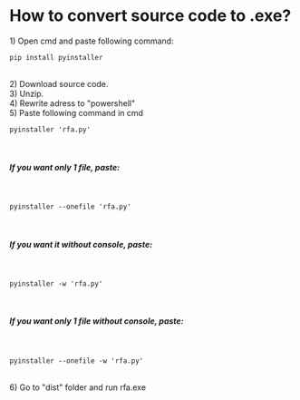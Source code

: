 
# How to convert source code to .exe? 

<a>1) Open cmd and paste following command:</a>

  ```
  pip install pyinstaller
  ```

<br>
<a>2) Download source code.</a>
<br>
<a>3) Unzip.</a>
<br>
<a>4) Rewrite adress to "powershell"</a>
<br>
<a>5) Paste following command in cmd</a>
<br>

```
pyinstaller 'rfa.py'
```

<br>
<h5> If you want only 1 file, paste: </h5>
<br>

```
pyinstaller --onefile 'rfa.py'
```

<br>
<h5> If you want it without console, paste:</h5>
<br>

```
pyinstaller -w 'rfa.py'
```

<br>
<h5> If you want only 1 file without console, paste:</h5>
<br>

```
pyinstaller --onefile -w 'rfa.py'
```

<br>
<a>6) Go to "dist" folder and run rfa.exe</a>
